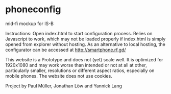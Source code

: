 # phoneconfig
mid-fi mockup for IS-B


Instructions:
Open index.html to start configuration process.
Relies on Javascript to work, which may not be loaded properly if index.html is simply opened from explorer without hosting.
As an alternative to local hosting, the configurator can be accessed at http://smartphone.rf.gd/

This website is a Prototype and does not (yet) scale well. It is optimized for 1920x1080 and may work worse than intended or not at all at 
other, particularly smaller, resolutions or different aspect ratios, especially on mobile phones. 
The website does not use cookies.


Project by Paul Müller, Jonathan Löw and Yannick Lang
